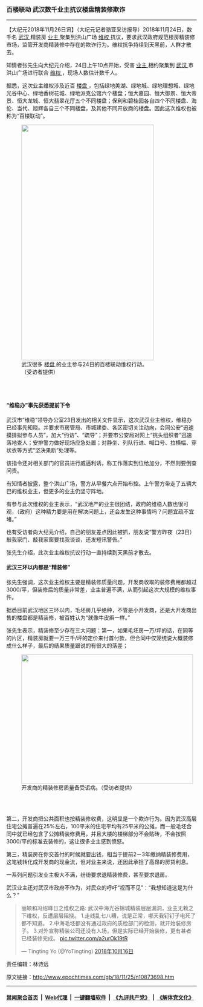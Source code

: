 ### 百楼联动 武汉数千业主抗议楼盘精装修欺诈
------------------------

<p>
 【大纪元2018年11月26日讯】（大纪元记者骆亚采访报导）2018年11月24日，数千名
 <a href="http://www.epochtimes.com/gb/tag/%E6%AD%A6%E6%B1%89.html">
  武汉
 </a>
 精装房
 <a href="http://www.epochtimes.com/gb/tag/%E4%B8%9A%E4%B8%BB.html">
  业主
 </a>
 聚集到洪山广场
 <a href="http://www.epochtimes.com/gb/tag/%E7%BB%B4%E6%9D%83.html">
  维权
 </a>
 抗议，要求武汉政府规范楼房精装修市场，监管开发商精装修中存在的欺诈行为。维权抗争持续到天黑前，人群才散去。
</p>
<p>
 知情者张先生向大纪元介绍，24日上午10点开始，受害
 <a href="http://www.epochtimes.com/gb/tag/%E4%B8%9A%E4%B8%BB.html">
  业主
 </a>
 相约聚集到
 <a href="http://www.epochtimes.com/gb/tag/%E6%AD%A6%E6%B1%89.html">
  武汉
 </a>
 市洪山广场进行联合
 <a href="http://www.epochtimes.com/gb/tag/%E7%BB%B4%E6%9D%83.html">
  维权
 </a>
 ，现场人数估计数千人。
</p>
<p>
 据悉，这次业主维权涉及近百
 <a href="http://www.epochtimes.com/gb/tag/%E6%A5%BC%E7%9B%98.html">
  楼盘
 </a>
 ，包括绿地美湖、绿地城、绿地理想城、绿地光谷中心、绿地香树花城、绿地派克公馆六个楼盘；恒大嘉园、恒大御景、恒大帝景、恒大龙城、恒大翡翠花厅五个不同楼盘；保利和碧桂园各自四个不同楼盘、海伦、当代、旭辉各自三个不同楼盘，及其他不同开放商的楼盘。因此这次维权也被称为“百楼联动”。
</p>
<figure class="wp-caption aligncenter" id="attachment_10873725" style="width: 350px">
 <a href="http://i.epochtimes.com/assets/uploads/2018/11/5d740662f3e1dd7c26354bce59441698.jpg">
  <img alt="" class="wp-image-10873725" height="622" src="http://i.epochtimes.com/assets/uploads/2018/11/5d740662f3e1dd7c26354bce59441698.jpg" width="350"/>
 </a>
 <br/><figcaption class="wp-caption-text">
  武汉很多
  <a href="http://www.epochtimes.com/gb/tag/%E6%A5%BC%E7%9B%98.html">
   楼盘
  </a>
  的业主参与24日的百楼联动维权行动。（受访者提供）
 </figcaption><br/>
</figure><br/>
<div class="video_fit_container">
</div>
<h4>
 “维稳办”事先获悉提前下令
</h4>
<p>
 武汉市“维稳”领导办公室23日发出的相关文件显示，这次武汉业主维权，维稳办已经事先知晓。并要求市房管局、市城建委、各区密切关注动向，会同公安“迅速摸排拟参与人员”，加大“约访”、“疏导”；并要市公安局对网上“挑头组织者”迅速落地查人；安排警力做好现场应急处置；对静坐、列队行进、喊口号、拉横幅、穿状衣等方式“坚决果断”处理等。
</p>
<p>
 该指令还对相关部门的官员进行威逼利诱，称工作落实到位给加分，不然则要倒查问责。
</p>
<p>
 有知情者披露，整个洪山广场，警方从早餐六点开始布控。上午警方带走了五辆大巴的维权业主，但更多的业主仍坚守阵地。
</p>
<p>
 有参与此次维权的业主表示，“武汉地产的业主很团结，政府的维稳人数也很可观，（政府）这种精力要是用在解决问题上，还会发生这种事情吗？问题宜疏不宜堵。”
</p>
<p>
 也有受访者向大纪元介绍，自己的朋友差点因此被抓，朋友说“警方昨夜（23日）敲我家门、敲我家窗要找我谈谈，还发短讯警告。”
</p>
<p>
 张先生介绍，此次业主维权抗议行动一直持续到天黑前才散去。
</p>
<h4>
 武汉三环以内都是“精装修”
</h4>
<p>
 张先生强调，这次业主维权主要是精装修质量问题，开发商收取的装修费用都超过3000/平，但装修后的质量非常差，业主普遍不满，从而引起这次大规模的维权事件。
</p>
<p>
 据悉目前武汉地区三环以内，毛坯房几乎绝种，不管是小开发商，还是大开发商出售的楼盘都是精装修，被百姓认为“就像牛皮癣一样。”
</p>
<p>
 张先生表示，精装修至少存在三大问题：第一，如果毛坯房一万/坪的话，在同等的片区，精装房就要一万三千/坪的定价来付首付款，但合同中仅笼统说大概装修成什么样子，最后的结果质量跟说的有很大的落差；
</p>
<figure class="wp-caption aligncenter" id="attachment_10873734" style="width: 454px">
 <a href="http://i.epochtimes.com/assets/uploads/2018/11/c042d4448bccfff8c19ca41c6ae510df.jpg">
  <img alt="" class=" wp-image-10873734" height="341" src="http://i.epochtimes.com/assets/uploads/2018/11/c042d4448bccfff8c19ca41c6ae510df.jpg" width="454"/>
 </a>
 <br/><figcaption class="wp-caption-text">
  开发商的精装修房质量备受诟病。（受访者提供）
 </figcaption><br/>
</figure><br/>
<p>
 第二，开发商把公共面积也按精装修收费，这明显是一个欺诈行为。因为武汉高层住宅公摊普遍在25%左右，100平米的住宅平均有25平米的公摊，而一般毛坯合同中就已经包含了公摊精装修费用，并且大楼的楼梯部分不会贴砖，不会按照3000/平的标准去装修的，这让很多业主感到愤怒。
</p>
<p>
 第三，精装房在你交首付的时候就要出钱，相当于提前2－3年缴纳精装修费用，这笔钱转化成开发商的现金流，但对业主来说，还因此承担了高昂的房贷利息。
</p>
<p>
 一系列问题引发业主极大不满，纷纷要求退精装修费，甚至要求退房。
</p>
<p>
 武汉业主还对武汉市政府不作为，对民众的呼吁“视而不见”：“我想知道这是为什么？”
</p>
<blockquote class="twitter-tweet" data-lang="zh-cn">
 <p dir="ltr" lang="zh">
  丽颖和冯绍峰日之维权之路: 武汉中海光谷锦城精装层层漏洞，业主无赖之下维权，反遭层层阻挠。 1.走线乱七八糟，说是正常，哪天我钉钉子电死了都不知道。 2.中海毛坯都没有通过政府的质检部门的检测，就开始装修房子。 3.对外宣称精装公司还没有入场，但是实际已经开始装修，更有甚者已经装修完成。
  <a href="https://t.co/a2urOk19tR">
   pic.twitter.com/a2urOk19tR
  </a>
 </p>
 <p>
  — Tingting Yo (@YoTingting)
  <a href="https://twitter.com/YoTingting/status/1052083034202071040?ref_src=twsrc%5Etfw">
   2018年10月16日
  </a>
 </p>
</blockquote>
<p>
</p>
<p>
 责任编辑：林诗远
</p>

原文链接：http://www.epochtimes.com/gb/18/11/25/n10873698.htm


------------------------
#### [禁闻聚合首页](https://github.com/gfw-breaker/banned-news/blob/master/README.md) &nbsp;|&nbsp; [Web代理](https://github.com/gfw-breaker/open-proxy/blob/master/README.md) &nbsp;|&nbsp; [一键翻墙软件](https://github.com/gfw-breaker/nogfw/blob/master/README.md) &nbsp;|&nbsp; [《九评共产党》](https://github.com/gfw-breaker/9ping.md/blob/master/README.md#九评之一评共产党是什么) &nbsp;|&nbsp; [《解体党文化》](https://github.com/gfw-breaker/jtdwh.md/blob/master/README.md#绪论)